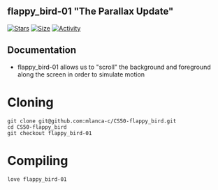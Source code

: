 ## flappy_bird-01 "The Parallax Update"

 [![Stars](https://img.shields.io/github/stars/mlanca-c/CS50-flappy_bird?color=ffff00&label=Stars&logo=Stars&style=?style=flat)](https://github.com/mlanca-c/CS50-flappy_bird)
 [![Size](https://img.shields.io/github/repo-size/mlanca-c/CS50-flappy_bird?color=blue&label=Size&logo=Size&style=?style=flat)](https://github.com/mlanca-c/CS50-flappy_bird)
 [![Activity](https://img.shields.io/github/last-commit/mlanca-c/CS50-flappy_bird?color=red&label=Last%20Commit&style=flat)](https://github.com/mlanca-c/CS50-flappy_bird)

## Documentation

 * flappy_bird-01 allows us to "scroll" the background and foreground along the screen in order to simulate motion
 
# Cloning

 ```
 git clone git@github.com:mlanca-c/CS50-flappy_bird.git
 cd CS50-flappy_bird
 git checkout flappy_bird-01
 ```
 
# Compiling
 
 ```
 love flappy_bird-01
 ```

